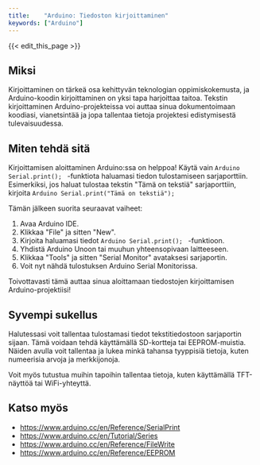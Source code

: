 ```yaml
---
title:    "Arduino: Tiedoston kirjoittaminen"
keywords: ["Arduino"]
---
```


{{< edit_this_page >}}

## Miksi

Kirjoittaminen on tärkeä osa kehittyvän teknologian oppimiskokemusta, ja Arduino-koodin kirjoittaminen on yksi tapa harjoittaa taitoa. Tekstin kirjoittaminen Arduino-projekteissa voi auttaa sinua dokumentoimaan koodiasi, vianetsintää ja jopa tallentaa tietoja projektesi edistymisestä tulevaisuudessa.

## Miten tehdä sitä

Kirjoittamisen aloittaminen Arduino:ssa on helppoa! Käytä vain ```Arduino Serial.print(); ``` -funktiota haluamasi tiedon tulostamiseen sarjaporttiin. Esimerkiksi, jos haluat tulostaa tekstin "Tämä on tekstiä" sarjaporttiin, kirjoita ```Arduino Serial.print("Tämä on tekstiä"); ```

Tämän jälkeen suorita seuraavat vaiheet:

1. Avaa Arduino IDE.
2. Klikkaa "File" ja sitten "New".
3. Kirjoita haluamasi tiedot ```Arduino Serial.print(); ``` -funktioon.
4. Yhdistä Arduino Unoon tai muuhun yhteensopivaan laitteeseen.
5. Klikkaa "Tools" ja sitten "Serial Monitor" avataksesi sarjaportin.
6. Voit nyt nähdä tulostuksen Arduino Serial Monitorissa.

Toivottavasti tämä auttaa sinua aloittamaan tiedostojen kirjoittamisen Arduino-projektiisi!

## Syvempi sukellus

Halutessasi voit tallentaa tulostamasi tiedot tekstitiedostoon sarjaportin sijaan. Tämä voidaan tehdä käyttämällä SD-kortteja tai EEPROM-muistia. Näiden avulla voit tallentaa ja lukea minkä tahansa tyyppisiä tietoja, kuten numeerisia arvoja ja merkkijonoja.

Voit myös tutustua muihin tapoihin tallentaa tietoja, kuten käyttämällä TFT-näyttöä tai WiFi-yhteyttä.

## Katso myös

- https://www.arduino.cc/en/Reference/SerialPrint
- https://www.arduino.cc/en/Tutorial/Series
- https://www.arduino.cc/en/Reference/FileWrite
- https://www.arduino.cc/en/Reference/EEPROM